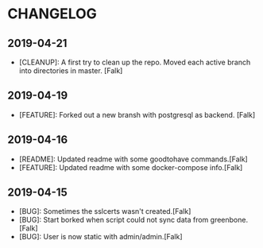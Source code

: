 # CHANGELOG

## 2019-04-21

- [CLEANUP]: A first try to clean up the repo. Moved each active branch into directories in master. [Falk]

## 2019-04-19

- [FEATURE]: Forked out a new bransh with postgresql as backend. [Falk]

## 2019-04-16

- [README]: Updated readme with some goodtohave commands.[Falk]
- [FEATURE]: Updated readme with some docker-compose info.[Falk]

## 2019-04-15

- [BUG]: Sometimes the sslcerts wasn't created.[Falk]
- [BUG]: Start borked when script could not sync data from greenbone.[Falk]
- [BUG]: User is now static with admin/admin.[Falk]
